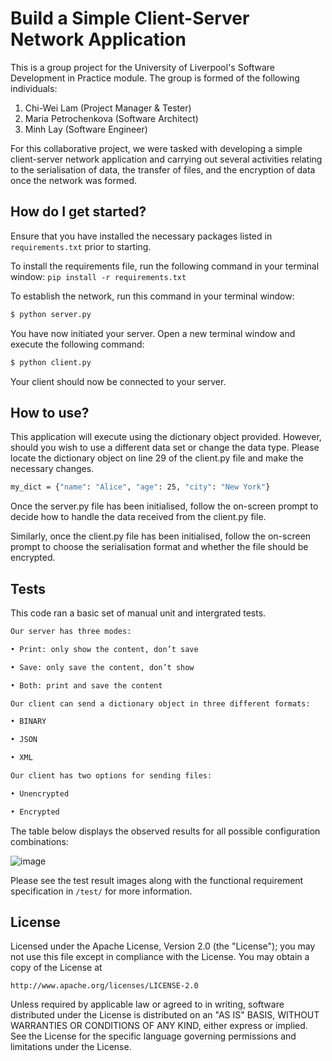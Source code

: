 # Build a Simple Client-Server Network Application

This is a group project for the University of Liverpool's Software Development
in Practice module. The group is formed of the following individuals:

1. Chi-Wei Lam (Project Manager & Tester)
2. Maria Petrochenkova (Software Architect)
3. Minh Lay (Software Engineer)

For this collaborative project, we were tasked with developing a simple client-server network
application and carrying out several activities relating to the serialisation of data, the transfer 
of files, and the encryption of data once the network was formed.


## How do I get started?

Ensure that you have installed the necessary packages listed in `requirements.txt` prior to starting.

To install the requirements file, run the following command in your terminal window: 
`pip install -r requirements.txt`

To establish the network, run this command in your terminal window:

```bash
$ python server.py
```

You have now initiated your server. Open a new terminal window and execute the
following command:

```bash
$ python client.py
```

Your client should now be connected to your server.


## How to use?

This application will execute using the dictionary object provided. However, should you wish to use 
a different data set or change the data type. Please locate the dictionary object on line 29 of
the client.py file and make the necessary changes.

```bash
my_dict = {"name": "Alice", "age": 25, "city": "New York"}
```

Once the server.py file has been initialised, follow the on-screen prompt to decide how to handle 
the data received from the client.py file.

Similarly, once the client.py file has been initialised, follow the on-screen prompt to choose 
the serialisation format and whether the file should be encrypted.


## Tests

This code ran a basic set of manual unit and intergrated tests. 

```bash
Our server has three modes:

• Print: only show the content, don’t save

• Save: only save the content, don’t show

• Both: print and save the content
```

```bash
Our client can send a dictionary object in three different formats:

• BINARY

• JSON

• XML
```

```bash
Our client has two options for sending files:

• Unencrypted

• Encrypted
```

The table below displays the observed results for all possible configuration combinations:

![image](https://user-images.githubusercontent.com/58013610/226113563-ce44c64e-0b29-468c-827c-c4bb8d8b85d5.png)

Please see the test result images along with the functional requirement specification in `/test/` 
for more information. 


## License

Licensed under the Apache License, Version 2.0 (the "License");
you may not use this file except in compliance with the License.
You may obtain a copy of the License at

    http://www.apache.org/licenses/LICENSE-2.0

Unless required by applicable law or agreed to in writing, software
distributed under the License is distributed on an "AS IS" BASIS,
WITHOUT WARRANTIES OR CONDITIONS OF ANY KIND, either express or implied.
See the License for the specific language governing permissions and
limitations under the License.
